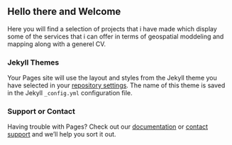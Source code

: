 ## Hello there and Welcome 

Here you will find a selection of projects that i have made which display some of the services that i can offer in terms of geospatial moddeling and mapping along with a generel CV.


### Jekyll Themes

Your Pages site will use the layout and styles from the Jekyll theme you have selected in your [repository settings](https://github.com/frederikkallesoe/frederikkallesoe.github.io/settings/pages). The name of this theme is saved in the Jekyll `_config.yml` configuration file.

### Support or Contact

Having trouble with Pages? Check out our [documentation](https://docs.github.com/categories/github-pages-basics/) or [contact support](https://support.github.com/contact) and we’ll help you sort it out.
